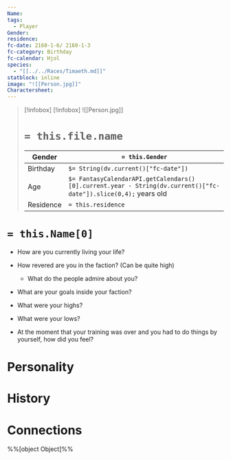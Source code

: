 ```yaml
---
Name: 
tags:
  - Player
Gender: 
residence: 
fc-date: 2160-1-6/ 2160-1-3
fc-category: Birthday
fc-calendar: Hjol
species:
  - "[[../../Races/Timaeth.md]]"
statblock: inline
image: "![[Person.jpg]]"
Charactersheet:
---
```

> [!infobox]
> [!infobox]
> ![[Person.jpg]]
> # `= this.file.name`
> | Gender | `= this.Gender` |
> | ---- | ---- |
> | Birthday | `$= String(dv.current()["fc-date"])` |
> | Age | `$= FantasyCalendarAPI.getCalendars()[0].current.year - String(dv.current()["fc-date"]).slice(0,4);` years old|
> | Residence | `= this.residence` |
# `= this.Name[0]`
- How are you currently living your life?

- How revered are you in the faction? (Can be quite high)

    - What do the people admire about you?
	
    
- What are your goals inside your faction?

- What were your highs?
	
- What were your lows?
- At the moment that your training was over and you had to do things by yourself, how did you feel?
# Personality
# History
# Connections



%%[object Object]%%